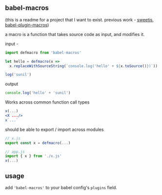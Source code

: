 babel-macros
---

(this is a readme for a project that I want to exist. previous work - [sweetjs](http://sweetjs.org/), [babel-plugin-macros](https://github.com/codemix/babel-plugin-macros))

a macro is a function that takes source code as input, and modifies it. 

input - 
```jsx
import defmacro from 'babel-macros'

let hello = defmacro(x => 
  x.replaceWithSourceString(`console.log('hello' + ${x.toSource()})`))

log('sunil')
```

output
```jsx
console.log('hello' + 'sunil')
```

Works across common function call types 
```jsx
x(...)
<X .../>
x`...`
```

should be able to export / import across modules 
```jsx
// x.js 
export const x = defmacro(...)

// app.js 
import { x } from './x.js'
x(...)
```

usage 
---
add `'babel-macros'` to your babel config's `plugins` field. 
